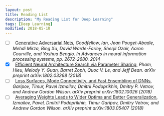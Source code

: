 ```yaml
---
layout: post
title: Reading List 
description: "My Reading List for Deep Learning"
tags: [Deep Learning]
modified: 2018-05-10
---
```


- [ ] &nbsp;&nbsp;[Generative Adversarial Nets](http://papers.nips.cc/paper/5423-generative-adversarial-nets.pdf), _Goodfellow, Ian, Jean Pouget-Abadie, Mehdi Mirza, Bing Xu, David Warde-Farley, Sherjil Ozair, Aaron Courville, and Yoshua Bengio. In Advances in neural information processing systems, pp. 2672-2680. 2014_
- [x] &nbsp;&nbsp;[Efficient Neural Architecture Search via Parameter Sharing](https://arxiv.org/pdf/1802.03268.pdf), _Pham, Hieu, Melody Y. Guan, Barret Zoph, Quoc V. Le, and Jeff Dean. arXiv preprint arXiv:1802.03268 (2018)_
- [ ] &nbsp;&nbsp;[Loss Surfaces, Mode Connectivity, and Fast Ensembling of DNNs](https://arxiv.org/pdf/1802.10026.pdf), _Garipov, Timur, Pavel Izmailov, Dmitrii Podoprikhin, Dmitry P. Vetrov, and Andrew Gordon Wilson. arXiv preprint arXiv:1802.10026 (2018)_
- [ ] &nbsp;&nbsp;[Averaging Weights Leads to Wider Optima and Better Generalization](https://arxiv.org/pdf/1803.05407.pdf), _Izmailov, Pavel, Dmitrii Podoprikhin, Timur Garipov, Dmitry Vetrov, and Andrew Gordon Wilson. arXiv preprint arXiv:1803.05407 (2018)_
